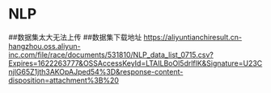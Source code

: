 # NLP
##数据集太大无法上传
##数据集下载地址
https://aliyuntianchiresult.cn-hangzhou.oss.aliyun-inc.com/file/race/documents/531810/NLP_data_list_0715.csv?Expires=1622263777&OSSAccessKeyId=LTAILBoOl5drlflK&Signature=U23CnjlG65Z1jth3AKOpAJped54%3D&response-content-disposition=attachment%3B%20
